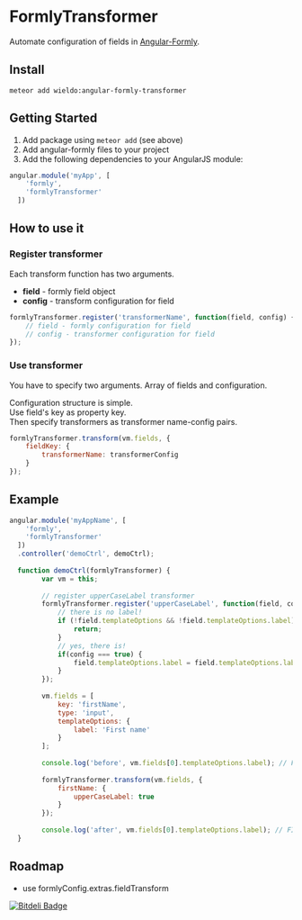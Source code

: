 FormlyTransformer
==========

Automate configuration of fields in [Angular-Formly].

## Install

```
meteor add wieldo:angular-formly-transformer
```


## Getting Started

1. Add package using `meteor add` (see above)
2. Add angular-formly files to your project
3. Add the following dependencies to your AngularJS module:

```javascript
angular.module('myApp', [
    'formly',
    'formlyTransformer'
  ])
```

## How to use it

### Register transformer

Each transform function has two arguments.

- **field** - formly field object
- **config** - transform configuration for field

```javascript
formlyTransformer.register('transformerName', function(field, config) {
    // field - formly configuration for field
    // config - transformer configuration for field
});
```

### Use transformer

You have to specify two arguments. Array of fields and configuration.

Configuration structure is simple.  
Use field's key as property key.  
Then specify transformers as transformer name-config pairs.

```javascript
formlyTransformer.transform(vm.fields, {
    fieldKey: {
        transformerName: transformerConfig
    }
});
```


## Example

```javascript
angular.module('myAppName', [
    'formly',
    'formlyTransformer'
  ])
  .controller('demoCtrl', demoCtrl);
  
  function demoCtrl(formlyTransformer) {
        var vm = this;
        
        // register upperCaseLabel transformer
        formlyTransformer.register('upperCaseLabel', function(field, config) {
            // there is no label!
            if (!field.templateOptions && !field.templateOptions.label) {
                return;
            }
            // yes, there is!
            if(config === true) {
                field.templateOptions.label = field.templateOptions.label.toUpperCase();
            }
        });
        
        vm.fields = [
            key: 'firstName',
            type: 'input',
            templateOptions: {
                label: 'First name'
            }
        ];
        
        console.log('before', vm.fields[0].templateOptions.label); // First name
        
        formlyTransformer.transform(vm.fields, {
            firstName: {
                upperCaseLabel: true
            }
        });
        
        console.log('after', vm.fields[0].templateOptions.label); // FIRST NAME
  }
```

## Roadmap
- use formlyConfig.extras.fieldTransform

[Angular-Formly]: http://angular-formly.com

[![Bitdeli Badge](https://d2weczhvl823v0.cloudfront.net/wieldo/angular-formly-transformer/trend.png)](https://bitdeli.com/free "Bitdeli Badge")
